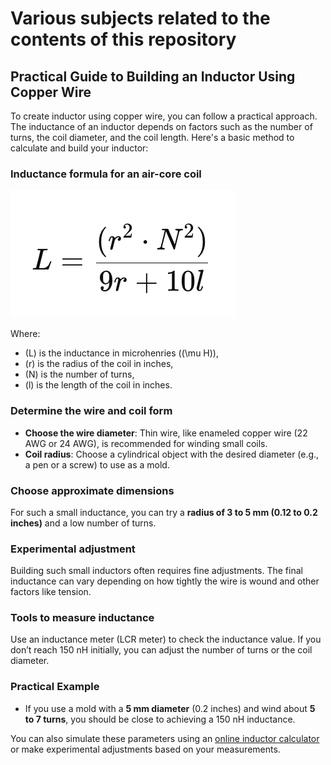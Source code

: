 # Various subjects related to the contents of this repository


## Practical Guide to Building an Inductor Using Copper Wire

To create inductor using copper wire, you can follow a practical approach. The inductance of an inductor depends on factors such as the number of turns, the coil diameter, and the coil length. Here's a basic method to calculate and build your inductor:

### Inductance formula for an air-core coil

![Inductance formula for an air-core coil](./Inductance_formula_for_an%20air_core_coil.png)


Where:
- \(L\) is the inductance in microhenries (\(\mu H\)),
- \(r\) is the radius of the coil in inches,
- \(N\) is the number of turns,
- \(l\) is the length of the coil in inches.

### Determine the wire and coil form

- **Choose the wire diameter**: Thin wire, like enameled copper wire (22 AWG or 24 AWG), is recommended for winding small coils.
- **Coil radius**: Choose a cylindrical object with the desired diameter (e.g., a pen or a screw) to use as a mold.

### Choose approximate dimensions

For such a small inductance, you can try a **radius of 3 to 5 mm (0.12 to 0.2 inches)** and a low number of turns.

### Experimental adjustment

Building such small inductors often requires fine adjustments. The final inductance can vary depending on how tightly the wire is wound and other factors like tension.

### Tools to measure inductance

Use an inductance meter (LCR meter) to check the inductance value. If you don’t reach 150 nH initially, you can adjust the number of turns or the coil diameter.

### Practical Example

- If you use a mold with a **5 mm diameter** (0.2 inches) and wind about **5 to 7 turns**, you should be close to achieving a 150 nH inductance.

You can also simulate these parameters using an [online inductor calculator](https://www.translatorscafe.com/unit-converter/pt-BR/calculator/coil-inductance/#google_vignette) or make experimental adjustments based on your measurements.

